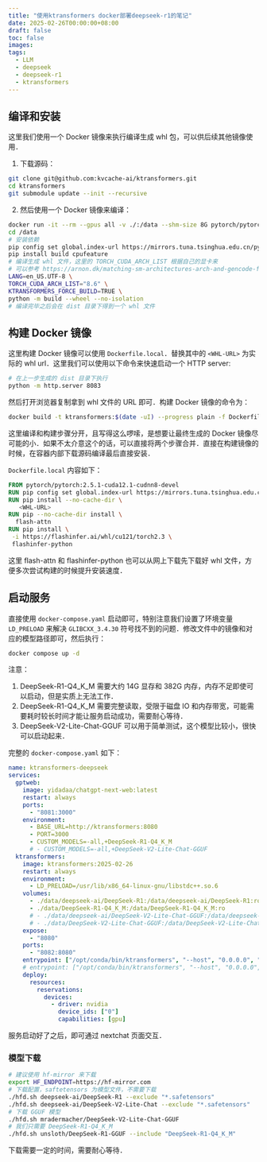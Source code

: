 ```yaml
---
title: "使用ktransformers docker部署deepseek-r1的笔记"
date: 2025-02-26T00:00:00+08:00
draft: false
toc: false
images:
tags:
  - LLM
  - deepseek
  - deepseek-r1
  - ktransformers
---
```


## 编译和安装

这里我们使用一个 Docker 镜像来执行编译生成 whl 包，可以供后续其他镜像使用．

1. 下载源码：

```bash
git clone git@github.com:kvcache-ai/ktransformers.git
cd ktransformers
git submodule update --init --recursive
```

2. 然后使用一个 Docker 镜像来编译：

```bash
docker run -it --rm --gpus all -v ./:/data --shm-size 8G pytorch/pytorch:2.5.1-cuda12.1-cudnn8-devel bash
cd /data
# 安装依赖
pip config set global.index-url https://mirrors.tuna.tsinghua.edu.cn/pypi/web/simple
pip install build cpufeature
# 编译生成 whl 文件，这里的 TORCH_CUDA_ARCH_LIST 根据自己的显卡来
# 可以参考 https://arnon.dk/matching-sm-architectures-arch-and-gencode-for-various-nvidia-cards 来确定
LANG=en_US.UTF-8 \
TORCH_CUDA_ARCH_LIST="8.6" \
KTRANSFORMERS_FORCE_BUILD=TRUE \
python -m build --wheel --no-isolation
# 编译完毕之后会在 dist 目录下得到一个 whl 文件
```

## 构建 Docker 镜像

这里构建 Docker 镜像可以使用 `Dockerfile.local`．替换其中的 `<WHL-URL>` 为实际的 whl url．这里我们可以使用以下命令来快速启动一个 HTTP server:

```bash
# 在上一步生成的 dist 目录下执行
python -m http.server 8083
```

然后打开浏览器复制拿到 whl 文件的 URL 即可．构建 Docker 镜像的命令为：

```bash
docker build -t ktransformers:$(date -uI) --progress plain -f Dockerfile.local .
```

这里编译和构建步骤分开，且写得这么啰嗦，是想要让最终生成的 Docker 镜像尽可能的小．如果不太介意这个的话，可以直接将两个步骤合并．直接在构建镜像的时候，在容器内部下载源码编译最后直接安装．

`Dockerfile.local` 内容如下：

```dockerfile
FROM pytorch/pytorch:2.5.1-cuda12.1-cudnn8-devel
RUN pip config set global.index-url https://mirrors.tuna.tsinghua.edu.cn/pypi/web/simple
RUN pip install --no-cache-dir \
   <WHL-URL>
RUN pip --no-cache-dir install \
  flash-attn
RUN pip install \
 -i https://flashinfer.ai/whl/cu121/torch2.3 \
 flashinfer-python
```

这里 flash-attn 和 flashinfer-python 也可以从网上下载先下载好 whl 文件，方便多次尝试构建的时候提升安装速度．

## 启动服务

直接使用 `docker-compose.yaml` 启动即可，特别注意我们设置了环境变量 `LD_PRELOAD` 来解决 `GLIBCXX_3.4.30` 符号找不到的问题．修改文件中的镜像和对应的模型路径即可，然后执行：

```bash
docker compose up -d
```

注意：

1. DeepSeek-R1-Q4_K_M 需要大约 14G 显存和 382G 内存，内存不足即使可以启动，但是实质上无法工作．
2. DeepSeek-R1-Q4_K_M 需要完整读取，受限于磁盘 IO 和内存带宽，可能需要耗时较长时间才能让服务启动成功，需要耐心等待．
3. DeepSeek-V2-Lite-Chat-GGUF 可以用于简单测试，这个模型比较小，很快可以启动起来．

完整的 `docker-compose.yaml` 如下：

```yaml
name: ktransformers-deepseek
services:
  gptweb:
    image: yidadaa/chatgpt-next-web:latest
    restart: always
    ports:
      - "8081:3000"
    environment:
      - BASE_URL=http://ktransformers:8080
      - PORT=3000
      - CUSTOM_MODELS=-all,+DeepSeek-R1-Q4_K_M
      # - CUSTOM_MODELS=-all,+DeepSeek-V2-Lite-Chat-GGUF
  ktransformers:
    image: ktransformers:2025-02-26
    restart: always
    environment:
      - LD_PRELOAD=/usr/lib/x86_64-linux-gnu/libstdc++.so.6
    volumes:
      - ./data/deepseek-ai/DeepSeek-R1:/data/deepseek-ai/DeepSeek-R1:ro
      - ./data/DeepSeek-R1-Q4_K_M:/data/DeepSeek-R1-Q4_K_M:ro
      # - ./data/deepseek-ai/DeepSeek-V2-Lite-Chat-GGUF:/data/deepseek-ai/DeepSeek-V2-Lite-Chat-GGUF:ro
      # - ./data/DeepSeek-V2-Lite-Chat-GGUF:/data/DeepSeek-V2-Lite-Chat-GGUF:ro
    expose:
      - "8080"
    ports:
      - "8082:8080"
    entrypoint: ["/opt/conda/bin/ktransformers", "--host", "0.0.0.0", "--port", "8080", "--model_path", "/data/deepseek-ai/DeepSeek-R1", "--gguf_path", "/data/DeepSeek-R1-Q4_K_M", "--cpu_infer", "8", "--max_new_tokens", "8192", "--model_name", "DeepSeek-R1-Q4_K_M"]
    # entrypoint: ["/opt/conda/bin/ktransformers", "--host", "0.0.0.0", "--port", "8080", "--model_path", "/data/deepseek-ai/DeepSeek-V2-Lite-Chat", "--gguf_path", "/data/DeepSeek-V2-Lite-Chat-GGUF", "--cpu_infer", "8", "--max_new_tokens", "8192", "--model_name", "DeepSeek-V2-Lite-Chat-GGUF"]
    deploy:
      resources:
        reservations:
          devices:
            - driver: nvidia
              device_ids: ["0"]
              capabilities: [gpu]
```

服务启动好了之后，即可通过 nextchat 页面交互．

### 模型下载

```bash
# 建议使用 hf-mirror 来下载
export HF_ENDPOINT=https://hf-mirror.com
# 下载配置，saftetensors 为模型文件，不需要下载
./hfd.sh deepseek-ai/DeepSeek-R1 --exclude "*.safetensors"
./hfd.sh deepseek-ai/DeepSeek-V2-Lite-Chat --exclude "*.safetensors"
# 下载 GGUF 模型
./hfd.sh mradermacher/DeepSeek-V2-Lite-Chat-GGUF
# 我们只需要 DeepSeek-R1-Q4_K_M
./hfd.sh unsloth/DeepSeek-R1-GGUF --include "DeepSeek-R1-Q4_K_M"
```

下载需要一定的时间，需要耐心等待．
